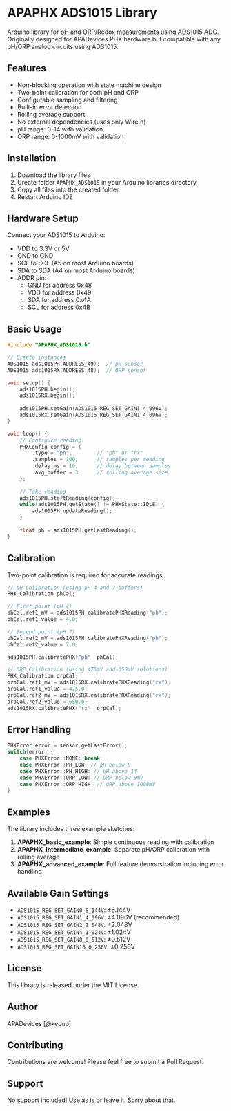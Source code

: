 # APAPHX ADS1015 Library

Arduino library for pH and ORP/Redox measurements using ADS1015 ADC. Originally designed for APADevices PHX hardware but compatible with any pH/ORP analog circuits using ADS1015.

## Features

- Non-blocking operation with state machine design
- Two-point calibration for both pH and ORP
- Configurable sampling and filtering
- Built-in error detection
- Rolling average support
- No external dependencies (uses only Wire.h)
- pH range: 0-14 with validation
- ORP range: 0-1000mV with validation

## Installation

1. Download the library files
2. Create folder `APAPHX_ADS1015` in your Arduino libraries directory
3. Copy all files into the created folder
4. Restart Arduino IDE

## Hardware Setup

Connect your ADS1015 to Arduino:
- VDD to 3.3V or 5V
- GND to GND
- SCL to SCL (A5 on most Arduino boards)
- SDA to SDA (A4 on most Arduino boards)
- ADDR pin:
  - GND for address 0x48
  - VDD for address 0x49
  - SDA for address 0x4A
  - SCL for address 0x4B

## Basic Usage

```cpp
#include "APAPHX_ADS1015.h"

// Create instances
ADS1015 ads1015PH(ADDRESS_49);  // pH sensor
ADS1015 ads1015RX(ADDRESS_48);  // ORP sensor

void setup() {
    ads1015PH.begin();
    ads1015RX.begin();
    
    ads1015PH.setGain(ADS1015_REG_SET_GAIN1_4_096V);
    ads1015RX.setGain(ADS1015_REG_SET_GAIN1_4_096V);
}

void loop() {
    // Configure reading
    PHXConfig config = {
        .type = "ph",        // "ph" or "rx"
        .samples = 100,      // samples per reading
        .delay_ms = 10,      // delay between samples
        .avg_buffer = 3      // rolling average size
    };
    
    // Take reading
    ads1015PH.startReading(config);
    while(ads1015PH.getState() != PHXState::IDLE) {
        ads1015PH.updateReading();
    }
    
    float ph = ads1015PH.getLastReading();
}
```

## Calibration

Two-point calibration is required for accurate readings:

```cpp
// pH Calibration (using pH 4 and 7 buffers)
PHX_Calibration phCal;

// First point (pH 4)
phCal.ref1_mV = ads1015PH.calibratePHXReading("ph");
phCal.ref1_value = 4.0;

// Second point (pH 7)
phCal.ref2_mV = ads1015PH.calibratePHXReading("ph");
phCal.ref2_value = 7.0;

ads1015PH.calibratePHX("ph", phCal);

// ORP Calibration (using 475mV and 650mV solutions)
PHX_Calibration orpCal;
orpCal.ref1_mV = ads1015RX.calibratePHXReading("rx");
orpCal.ref1_value = 475.0;
orpCal.ref2_mV = ads1015RX.calibratePHXReading("rx");
orpCal.ref2_value = 650.0;
ads1015RX.calibratePHX("rx", orpCal);
```

## Error Handling

```cpp
PHXError error = sensor.getLastError();
switch(error) {
    case PHXError::NONE: break;
    case PHXError::PH_LOW: // pH below 0
    case PHXError::PH_HIGH: // pH above 14
    case PHXError::ORP_LOW: // ORP below 0mV
    case PHXError::ORP_HIGH: // ORP above 1000mV
}
```

## Examples

The library includes three example sketches:

1. **APAPHX_basic_example**: Simple continuous reading with calibration
2. **APAPHX_intermediate_example**: Separate pH/ORP calibration with rolling average
3. **APAPHX_advanced_example**: Full feature demonstration including error handling

## Available Gain Settings

- `ADS1015_REG_SET_GAIN0_6_144V`: ±6.144V
- `ADS1015_REG_SET_GAIN1_4_096V`: ±4.096V (recommended)
- `ADS1015_REG_SET_GAIN2_2_048V`: ±2.048V
- `ADS1015_REG_SET_GAIN4_1_024V`: ±1.024V
- `ADS1015_REG_SET_GAIN8_0_512V`: ±0.512V
- `ADS1015_REG_SET_GAIN16_0_256V`: ±0.256V

## License

This library is released under the MIT License.

## Author

APADevices [@kecup]

## Contributing

Contributions are welcome! Please feel free to submit a Pull Request.

## Support

No support included! Use as is or leave it. Sorry about that.
